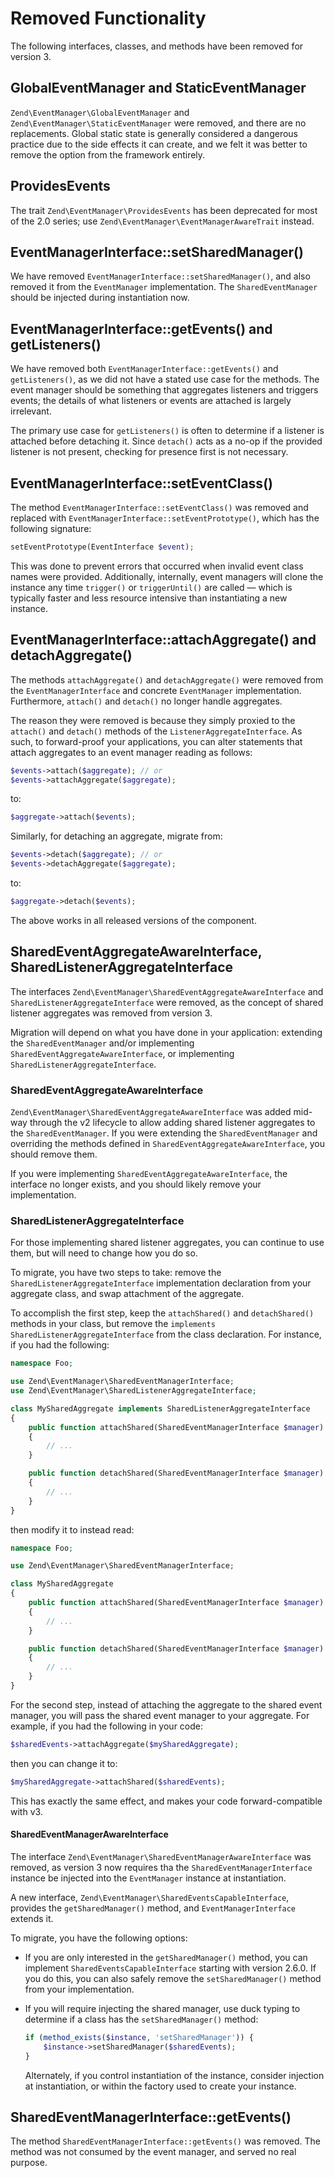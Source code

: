 # Removed Functionality

The following interfaces, classes, and methods have been removed for version 3.

## GlobalEventManager and StaticEventManager

`Zend\EventManager\GlobalEventManager` and
`Zend\EventManager\StaticEventManager` were removed, and there are no
replacements.  Global static state is generally considered a dangerous practice
due to the side effects it can create, and we felt it was better to remove the
option from the framework entirely.

## ProvidesEvents

The trait `Zend\EventManager\ProvidesEvents` has been deprecated for most of
the 2.0 series; use `Zend\EventManager\EventManagerAwareTrait` instead.

## EventManagerInterface::setSharedManager()

We have removed `EventManagerInterface::setSharedManager()`, and also removed it
from the `EventManager` implementation. The `SharedEventManager` should be
injected during instantiation now.

## EventManagerInterface::getEvents() and getListeners()

We have removed both `EventManagerInterface::getEvents()` and `getListeners()`,
as we did not have a stated use case for the methods. The event manager should
be something that aggregates listeners and triggers events; the details of what
listeners or events are attached is largely irrelevant.

The primary use case for `getListeners()` is often to determine if a listener is
attached before detaching it. Since `detach()` acts as a no-op if the provided
listener is not present, checking for presence first is not necessary.

## EventManagerInterface::setEventClass()

The method `EventManagerInterface::setEventClass()` was removed and replaced
with `EventManagerInterface::setEventPrototype()`, which has the following
signature:

```php
setEventPrototype(EventInterface $event);
```

This was done to prevent errors that occurred when invalid event class names
were provided. Additionally, internally, event managers will clone the
instance any time `trigger()` or `triggerUntil()` are called — which is
typically faster and less resource intensive than instantiating a new instance.

## EventManagerInterface::attachAggregate() and detachAggregate()

The methods `attachAggregate()` and `detachAggregate()` were removed from the
`EventManagerInterface` and concrete `EventManager` implementation. Furthermore,
`attach()` and `detach()` no longer handle aggregates.

The reason they were removed is because they simply proxied to the `attach()`
and `detach()` methods of the `ListenerAggregateInterface`. As such, to
forward-proof your applications, you can alter statements that attach aggregates
to an event manager reading as follows:

```php
$events->attach($aggregate); // or
$events->attachAggregate($aggregate);
```

to:

```php
$aggregate->attach($events);
```

Similarly, for detaching an aggregate, migrate from:

```php
$events->detach($aggregate); // or
$events->detachAggregate($aggregate);
```

to:

```php
$aggregate->detach($events);
```

The above works in all released versions of the component.

## SharedEventAggregateAwareInterface, SharedListenerAggregateInterface

The interfaces `Zend\EventManager\SharedEventAggregateAwareInterface` and
`SharedListenerAggregateInterface` were removed, as the concept of shared
listener aggregates was removed from version 3.

Migration will depend on what you have done in your application: extending
the `SharedEventManager` and/or implementing `SharedEventAggregateAwareInterface`,
or implementing `SharedListenerAggregateInterface`.

### SharedEventAggregateAwareInterface

`Zend\EventManager\SharedEventAggregateAwareInterface` was added mid-way through
the v2 lifecycle to allow adding shared listener aggregates to the
`SharedEventManager`. If you were extending the `SharedEventManager` and
overriding the methods defined in `SharedEventAggregateAwareInterface`, you
should remove them.

If you were implementing `SharedEventAggregateAwareInterface`, the interface no
longer exists, and you should likely remove your implementation.

### SharedListenerAggregateInterface

For those implementing shared listener aggregates, you can continue to use them,
but will need to change how you do so.

To migrate, you have two steps to take: remove the
`SharedListenerAggregateInterface` implementation declaration from your
aggregate class, and swap attachment of the aggregate.

To accomplish the first step, keep the `attachShared()` and `detachShared()`
methods in your class, but remove the `implements
SharedListenerAggregateInterface` from the class declaration. For instance, if
you had the following:

```php
namespace Foo;

use Zend\EventManager\SharedEventManagerInterface;
use Zend\EventManager\SharedListenerAggregateInterface;

class MySharedAggregate implements SharedListenerAggregateInterface
{
    public function attachShared(SharedEventManagerInterface $manager)
    {
        // ...
    }

    public function detachShared(SharedEventManagerInterface $manager)
    {
        // ...
    }
}
```

then modify it to instead read:

```php
namespace Foo;

use Zend\EventManager\SharedEventManagerInterface;

class MySharedAggregate
{
    public function attachShared(SharedEventManagerInterface $manager)
    {
        // ...
    }

    public function detachShared(SharedEventManagerInterface $manager)
    {
        // ...
    }
}
```

For the second step, instead of attaching the aggregate to the shared event
manager, you will pass the shared event manager to your aggregate. For example,
if you had the following in your code:

```php
$sharedEvents->attachAggregate($mySharedAggregate);
```

then you can change it to:

```php
$mySharedAggregate->attachShared($sharedEvents);
```

This has exactly the same effect, and makes your code forward-compatible with
v3.

#### SharedEventManagerAwareInterface

The interface `Zend\EventManager\SharedEventManagerAwareInterface` was removed,
as version 3 now requires tha the `SharedEventManagerInterface` instance be
injected into the `EventManager` instance at instantiation.

A new interface, `Zend\EventManager\SharedEventsCapableInterface`, provides the
`getSharedManager()` method, and `EventManagerInterface` extends it.

To migrate, you have the following options:

- If you are only interested in the `getSharedManager()` method, you can
  implement `SharedEventsCapableInterface` starting with version 2.6.0. If you
  do this, you can also safely remove the `setSharedManager()` method from your
  implementation.
- If you will require injecting the shared manager, use duck typing to determine
  if a class has the `setSharedManager()` method:

  ```php
  if (method_exists($instance, 'setSharedManager')) {
      $instance->setSharedManager($sharedEvents);
  }
  ```

  Alternately, if you control instantiation of the instance, consider injection
  at instantiation, or within the factory used to create your instance.

## SharedEventManagerInterface::getEvents()

The method `SharedEventManagerInterface::getEvents()` was removed. The method
was not consumed by the event manager, and served no real purpose.

